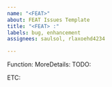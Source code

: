 ```yaml
---
name: "<FEAT>"
about: FEAT Issues Template
title: "<FEAT> :"
labels: bug, enhancement
assignees: saulsol, rlaxoehd4234

---
```


Function:
MoreDetails:
TODO:

ETC:
